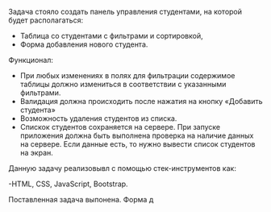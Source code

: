 Задача стояло создать панель управления студентами, на которой будет располагаться:

- Таблица со студентами с фильтрами и сортировкой,
- Форма добавления нового студента.
  
Функционал:

 - При любых изменениях в полях для фильтрации содержимое таблицы должно измениться в соответствии с указанными фильтрами.
 - Валидация должна происходить после нажатия на кнопку «Добавить студента»
 - Возможность удаления студентов из списка.
 - Спискок студентов сохраняется на сервере. При запуске приложения должна быть выполнена проверка на наличие данных на сервере. Если данные есть, то нужно вывести список студентов на экран. 

Данную задачу реализовывл с помощью стек-инструментов как:

-HTML, CSS, JavaScript, Bootstrap.

Поставленная задача выпонена. Форма д
